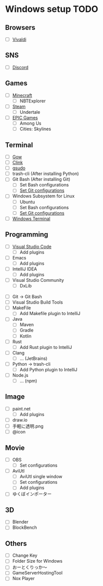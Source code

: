# Windows setup TODO


## Browsers

- [ ] [Vivaldi](/Vivaldi.md)

## SNS

- [ ] [Discord](/Discord.md)

## Games

- [ ] [Minecraft](/Minecraft.md)
  - [ ] NBTExplorer
- [ ] [Steam](/Steam.md)
  - [ ] Undertale
- [ ] [EPIC Games](/EPIC_Games.md)
  - [ ] Among Us
  - [ ] Cities: Skylines

## Terminal

- [ ] [Gow](/Gow.md)
- [ ] [Clink](/Clink.md)
- [ ] [gsudo](/gsudo.md)
- [ ] trash-cli (After installing Python)
- [ ] Git Bash (After installing Git)
  - [ ] Set Bash configurations
  - [ ] [Set Git configurations](/Git.md)
- [ ] Windows Subsystem for Linux
  - [ ] Ubuntu
  - [ ] Set Bash configurations
  - [ ] [Set Git configurations](/Git.md)
- [ ] [Windows Terminal](/WindowsTerminal.md)

## Programming

- [ ] [Visual Studio Code](/VSCode.md)
  - [ ] Add plugins
- [ ] Emacs
  - [ ] Add plugins
- [ ] IntelliJ IDEA
  - [ ] Add plugins
- [ ] Visual Studio Community
  - [ ] DxLib
<br /><br />
- [ ] Git -> Git Bash
- [ ] Visual Studio Build Tools
- [ ] MakeFile
  - [ ] Add Makefile plugin to IntelliJ
- [ ] Java
  - [ ] Maven
  - [ ] Gradle
  - [ ] Kotlin
- [ ] Rust
  - [ ] Add Rust plugin to IntelliJ
- [ ] Clang
  - [ ] ... (JetBrains)
- [ ] Python -> trash-cli
  - [ ] Add Python plugin to IntelliJ
- [ ] Node.js
  - [ ] ... (npm)

## Image

- [ ] paint.net
  - [ ] Add plugins
- [ ] draw.io
- [ ] 手軽に透明.png
- [ ] @icon

## Movie

- [ ] OBS
  - [ ] Set configurations
- [ ] AviUtl
  - [ ] AviUtl single window
  - [ ] Set configurations
  - [ ] Add plugins
- [ ] ゆくぼインポーター

## 3D

- [ ] Blender
- [ ] BlockBench

## Others

- [ ] Change Key
- [ ] Folder Size for Windows
- [ ] おーとくりっか～
- [ ] GameServerHostingTool
- [ ] Nox Player
